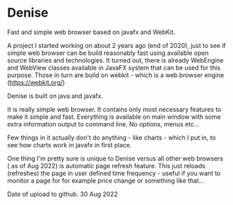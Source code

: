 # Denise
Fast and simple web browser based on javafx and WebKit.


A project I started working on about 2 years ago (end of 2020), just to see if simple web browser can be build reasonably fast using available open source libraries and technologies. 
It turned out, there is already WebEngine and WebView classes available in JavaFX system that can be used for this purpose. Those in turn are build on webkit - which is a web browser engine (https://webkit.org/)

Denise is built on java and javafx.

It is really simple web browser. It contains only most necessary features to make it simple and fast. Everything is available on main window with some extra information output to command line. No options, menus etc...

Few things in it actually don't do anything - like charts - which I put in, to see how charts work in javafx in first place.

One thing I'm pretty sure is unique to Denise versus all other web browsers ( as of Aug 2022) is automatic page refresh feature. This just reloads (refreshes) the page in user defined time frequency - useful if you want to monitor a page for for example price change or something like that...


Date of upload to github.
30 Aug 2022
